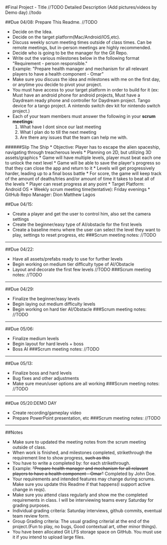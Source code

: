 #Final Project - Title //TODO
Detailed Description (Add pictures/videos by Demo day) //todo

##Due 04/08:
Prepare This Readme. 
//TODO

* Decide on the Idea.
* Decide on the target platform(Mac/Android/IOS,etc).
* Discuss weekly scrum meeting times outside of class times. Can be remote meetings, but in-person meetings are highly recommended.
* Decide who is going to be the manager for the Git Repo. 
* Write out the various milestones below in the following format "Requirement - person responsible."
* Example: "Prepare health manager and mechanism for all relevant players to have a health component - Omar" 
* Make sure you discuss the idea and milestones with me on the first day, or anytime you decide to pivot your project.
* You must have access to your target platform in order to build for it (ex: Must have an android phone for android projects, Must have a Daydream ready phone and controller for Daydream project. Tango device for a tango project. A nintendo switch dev kit for nintendo switch project.)
* Each of your team members must answer the following in your **scrum meetings**:
	1. What have I dont since our last meeting
	2. What I plan do to till the next meeting
	3. Are there any issues that the team can help me with.
	
######Slip The Ship
	* Objective: Player has to escape the alien spaceship, navigating through treacherous levels
		* Planning on 2D, but utilizing 3D assets/graphics
		* Game will have multiple levels, player must beat each one to unlock the next level
		* Game will be able to save the player's progress so that they can close the app and return to it
		* Levels will get progressively harder, leading up to a final boss battle
		* For score, the game will keep track of the amount of deaths/tries and/or amount of time it takes to beat all 			 of the levels
		* Player can reset progress at any point
	* Target Platform: Android OS
	* Weekly scrum meeting time(tentative): Friday evenings
	* GitHub Repo Manager: Dion Matthew Lagos



##Due 04/15:
* Create a player and get the user to control him, also set the camera settings
* Create the beginner/easy type of AI/obstacle for the first levels 
* Create a baseline menu where the user can select the level they want to play, settings to reset progress, etc
###Scrum meeting notes:
//TODO

---
##Due 04/22:
* Have all assets/prefabs ready to use for further levels
* Begin working on medium tier difficulty type of AI/Obstacle
* Layout and decorate the first few levels
//TODO
###Scrum meeting notes:
//TODO

---
##Due 04/29:
* Finalize the beginner/easy levels
* Begin laying out medium difficulty levels
* Begin working on hard tier AI/Obstacle
###Scrum meeting notes:
//TODO

---
##Due 05/06:
* Finalize medium levels
* Begin layout for hard levels + boss
* Boss AI
###Scrum meeting notes:
//TODO

---
##Due 05/13:
* Finalize boss and hard levels
* Bug fixes and other adjustments
* Make sure meun/user options are all working
###Scrum meeting notes:
//TODO

---
##Due 05/20:DEMO DAY
* Create recording/gameplay video
* Prepare PowerPoint presentation, etc 
###Scrum meeting notes:
//TODO

---
##Notes

* Make sure to updated the meeting notes from the scrum meeting outside of class.
* When work is finished, and milestones completed, strikethrough the requirement line to show progress,  ~~such as this~~
* You have to write a completed by: for each strikethrough.
* Example: ~~"Prepare health manager and mechanism for all relavant players to have a health component - Omar"~~ Completed by John Doe.
* Your requirements and intended features may change during scrums. Make sure you update this Readme if that happens(I support active change in reqs).
* Make sure you attend class regularly and show me the completed requirements in class. I will be interviewing teams every Saturday for grading purposes.
* Individual grading criteria: Saturday interviews, github commits, eventual team review form.
* Group Grading criteria: The usual grading criterial at the end of the project.(Fun to play, no bugs, Good contextual art, other minor things).
* You have been allocated Git LFS storage space on GitHub. You must use it if you intend to upload large files.

